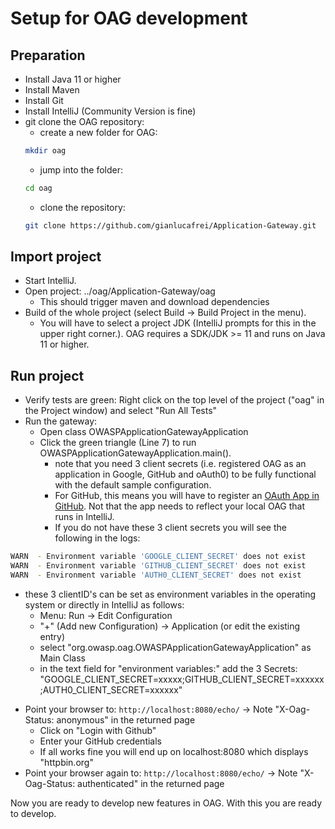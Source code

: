 # Setup for OAG development

## Preparation
* Install Java 11 or higher
* Install Maven
* Install Git
* Install IntelliJ (Community Version is fine)
* git clone the OAG repository:
  + create a new folder for OAG: 
  ````bash
  mkdir oag
  ````
  + jump into the folder:
  ````bash
  cd oag
  ````
  + clone the repository:
  ````bash
  git clone https://github.com/gianlucafrei/Application-Gateway.git
  ````

## Import project
* Start IntelliJ.
* Open project: ../oag/Application-Gateway/oag
  + This should trigger maven and download dependencies
* Build of the whole project (select Build -> Build Project in the menu).
  + You will have to select a project JDK (IntelliJ prompts for this in the upper right corner.). OAG requires a SDK/JDK >= 11 and runs on Java 11 or higher. 

## Run project
* Verify tests are green: Right click on the top level of the project ("oag" in the Project window) and select "Run All Tests"
* Run the gateway:
  + Open class OWASPApplicationGatewayApplication
  + Click the green triangle (Line 7) to run OWASPApplicationGatewayApplication.main().
    - note that you need 3 client secrets (i.e. registered OAG as an application in Google, GitHub and oAuth0) to be fully functional with the default sample configuration.
    - For GitHub, this means you will have to register an [OAuth App in GitHub](https://github.com/settings/applications/new). Not that the app needs to reflect your local OAG that runs in IntelliJ.
    - If you do not have these 3 client secrets you will see the following in the logs:
````bash
WARN  - Environment variable 'GOOGLE_CLIENT_SECRET' does not exist
WARN  - Environment variable 'GITHUB_CLIENT_SECRET' does not exist
WARN  - Environment variable 'AUTH0_CLIENT_SECRET' does not exist
````
  + these 3 clientID's can be set as environment variables in the operating system or directly in IntelliJ as follows:
      * Menu: Run -> Edit Configuration
      * "+" (Add new Configuration) -> Application (or edit the existing entry)
      * select "org.owasp.oag.OWASPApplicationGatewayApplication" as Main Class
      * in the text field for "environment variables:" add the 3 Secrets: "GOOGLE_CLIENT_SECRET=xxxxx;GITHUB_CLIENT_SECRET=xxxxxx;AUTH0_CLIENT_SECRET=xxxxxx"
* Point your browser to: `http://localhost:8080/echo/` -> Note "X-Oag-Status: anonymous" in the returned page
  + Click on "Login with Github"
  + Enter your GitHub credentials
  + If all works fine you will end up on localhost:8080 which displays "httpbin.org"
* Point your browser again to: `http://localhost:8080/echo/` -> Note "X-Oag-Status: authenticated" in the returned page

Now you are ready to develop new features in OAG.
With this you are ready to develop.
